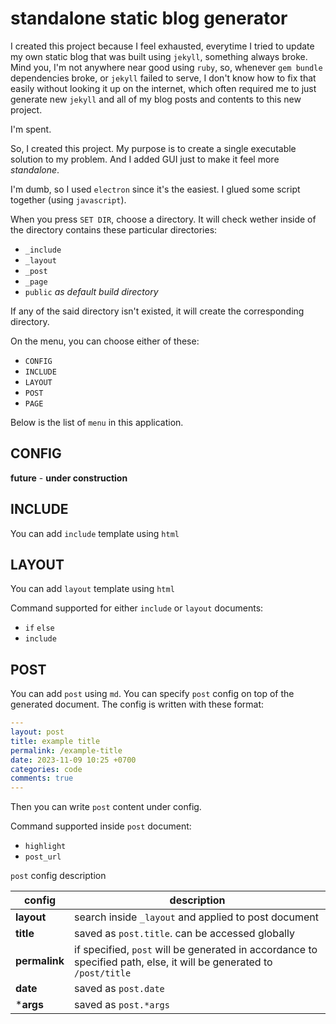 # standalone static blog generator

I created this project because I feel exhausted, everytime I tried to update my own static blog that was built using `jekyll`, something always broke. Mind you, I'm not anywhere near good using `ruby`, so, whenever `gem bundle` dependencies broke, or `jekyll` failed to serve, I don't know how to fix that easily without looking it up on the internet, which often required me to just generate new `jekyll` and all of my blog posts and contents to this new project.

I'm spent.

So, I created this project. My purpose is to create a single executable solution to my problem. And I added GUI just to make it feel more *standalone*.

I'm dumb, so I used `electron` since it's the easiest. I glued some script together (using `javascript`).

When you press `SET DIR`, choose a directory. It will check wether inside of the directory contains these particular directories:

- `_include`
- `_layout`
- `_post`
- `_page`
- `public` *as default build directory*

If any of the said directory isn't existed, it will create the corresponding directory.

On the menu, you can choose either of these:

- `CONFIG`
- `INCLUDE`
- `LAYOUT`
- `POST`
- `PAGE`

Below is the list of `menu` in this application.

## CONFIG
**future** - **under construction**

## INCLUDE
You can add `include` template using `html`

## LAYOUT
You can add `layout` template using `html`

Command supported for either `include` or `layout` documents:

- `if` `else`
- `include`

## POST
You can add `post` using `md`. You can specify `post` config on top of the generated document. The config is written with these format:
```yml
---
layout: post 
title: example title 
permalink: /example-title
date: 2023-11-09 10:25 +0700
categories: code
comments: true
---
```
Then you can write `post` content under config.

Command supported inside `post` document:

- `highlight`
- `post_url`

`post` config description

|config        |description                                          |
|--------------|-----------------------------------------------------|
|**layout**    |search inside `_layout` and applied to post document |
|**title**     |saved as `post.title`. can be accessed globally      |
|**permalink** |if specified, `post` will be generated in accordance to specified path, else, it will be generated to `/post/title`|
|**date**      |saved as `post.date`                                 |
|***args**     |saved as `post.*args`                                |